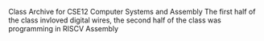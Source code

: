 Class Archive for CSE12 Computer Systems and Assembly
The first half of the class invloved digital wires, the second half of the class was programming in RISCV Assembly
